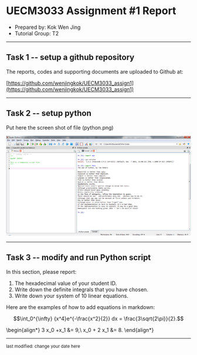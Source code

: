 UECM3033 Assignment #1 Report
========================================================

- Prepared by: Kok Wen Jing
- Tutorial Group: T2

--------------------------------------------------------

## Task 1 -- setup a github repository

The reports, codes and supporting documents are uploaded to Github at: 

[https://github.com/wenjingkok/UECM3033_assign1](https://github.com/wenjingkok/UECM3033_assign1)


---------------------------------------------------------

## Task 2 -- setup python

Put here the screen shot of file (python.png)

![python.png](python.png)


------------------------------------------------------------

## Task 3 -- modify and run Python script

In this section, please report:

1. The hexadecimal value of your student ID.
2. Write down the definite integrals that you have chosen.
3. Write down your system of 10 linear equations.

Here are the examples of how to add equations in markdown:

$$\int_0^{\infty} {x^4}e^{-\frac{x^2}{2}} dx = \frac{3\sqrt{2\pi}}{2}.$$

\begin{align*}
3 x_0 +x_1 &= 9,\\
x_0 + 2 x_1 &= 8.
\end{align*}

-----------------------------------

<sup>last modified: change your date here</sup>
